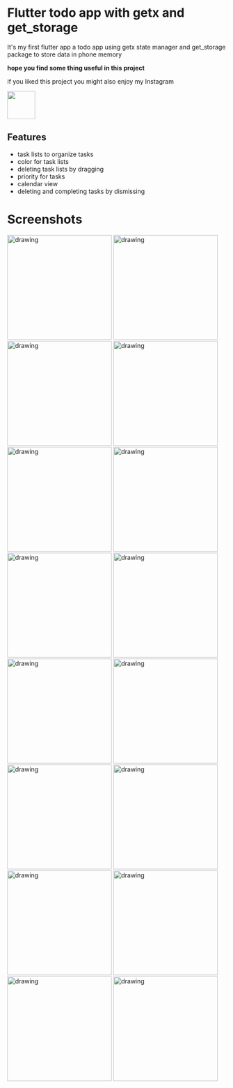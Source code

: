 # Flutter todo app with getx and get_storage
It's my first flutter app a todo app using getx state manager and get_storage package to store data in phone memory

**hope you find some thing useful in this project**

if you liked this project you might also enjoy my Instagram 

<a href="https://www.instagram.com/codewithteddybear/"><img src="https://raw.githubusercontent.com/danielcranney/readme-generator/main/public/icons/socials/instagram.svg" style="width:64px;"/></a>

## Features

- task lists to organize tasks
- color for task lists
- deleting task lists by dragging
- priority for tasks
- calendar view
- deleting and completing tasks by dismissing 


# Screenshots
<img src="https://github.com/AmirBayat0/Flutter-Hive-Todo-App/assets/164919529/49a96598-a69d-4751-9a68-afc9a07dc0fa" alt="drawing" style="width:240px;"/>
<img src="https://github.com/AmirBayat0/Flutter-Hive-Todo-App/assets/164919529/9960bbe5-09e1-45fb-aa9a-b36302d8e020" alt="drawing" style="width:240px;"/>
<img src="https://github.com/AmirBayat0/Flutter-Hive-Todo-App/assets/164919529/6544c323-581e-4148-a257-a3c09d9fbfee" alt="drawing" style="width:240px;"/>
<img src="https://github.com/AmirBayat0/Flutter-Hive-Todo-App/assets/164919529/d83f48cd-1816-466c-ba26-fe4a43865df5" alt="drawing" style="width:240px;"/>
<img src="https://github.com/AmirBayat0/Flutter-Hive-Todo-App/assets/164919529/d1a7ab83-f94c-4506-b659-aca9dde14440" alt="drawing" style="width:240px;"/>
<img src="https://github.com/AmirBayat0/Flutter-Hive-Todo-App/assets/164919529/fc03abcd-4fd4-42b0-81fc-36bc90e70496" alt="drawing" style="width:240px;"/>
<img src="https://github.com/AmirBayat0/Flutter-Hive-Todo-App/assets/164919529/05177926-c6ed-4571-91c9-b3b46aad3993" alt="drawing" style="width:240px;"/>
<img src="https://github.com/AmirBayat0/Flutter-Hive-Todo-App/assets/164919529/6cb678f2-20b8-40d3-90f0-2ba664f9660d" alt="drawing" style="width:240px;"/>
<img src="https://github.com/AmirBayat0/Flutter-Hive-Todo-App/assets/164919529/4f52e961-83d6-4efa-9a21-4f00e59b4f2b" alt="drawing" style="width:240px;"/>
<img src="https://github.com/AmirBayat0/Flutter-Hive-Todo-App/assets/164919529/d87a3d8c-e729-4e16-88dd-fd32cb2ff2a5" alt="drawing" style="width:240px;"/>
<img src="https://github.com/AmirBayat0/Flutter-Hive-Todo-App/assets/164919529/09c77683-eb2f-4bde-9ac9-3defb3bbb657" alt="drawing" style="width:240px;"/>
<img src="https://github.com/AmirBayat0/Flutter-Hive-Todo-App/assets/164919529/7e00ac99-6f1f-4220-a5c8-722bd8e2427f" alt="drawing" style="width:240px;"/>
<img src="https://github.com/AmirBayat0/Flutter-Hive-Todo-App/assets/164919529/804aa928-2532-4be2-9935-5001eecc7b2a" alt="drawing" style="width:240px;"/>
<img src="https://github.com/AmirBayat0/Flutter-Hive-Todo-App/assets/164919529/84bbfdff-4325-46be-bb6e-109a5bdd3366" alt="drawing" style="width:240px;"/>
<img src="https://github.com/AmirBayat0/Flutter-Hive-Todo-App/assets/164919529/aa30c691-71ae-4c3d-983d-d9c567f054fc" alt="drawing" style="width:240px;"/>
<img src="https://github.com/AmirBayat0/Flutter-Hive-Todo-App/assets/164919529/01cd1e14-d311-4b60-946a-b2d1c7451c66" alt="drawing" style="width:240px;"/>

